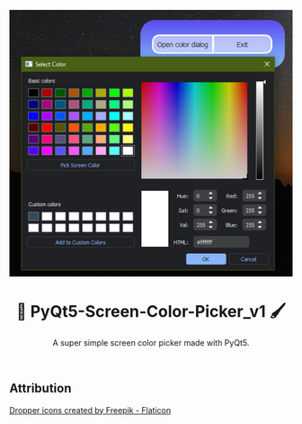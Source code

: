 <center>

![image of the program](program.png)

# 🎨 PyQt5-Screen-Color-Picker_v1 🖌
 A super simple screen color picker made with PyQt5.

</center>


</br>

## Attribution

<a href="https://www.flaticon.com/free-icons/dropper" title="dropper icons">Dropper icons created by Freepik - Flaticon</a>